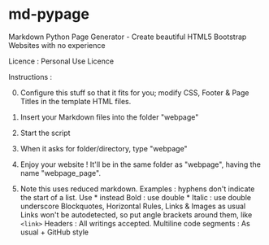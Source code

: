 # md-pypage
Markdown Python Page Generator - Create beautiful HTML5 Bootstrap Websites with no experience

Licence : Personal Use Licence

Instructions :

0. Configure this stuff so that it fits for you; modify CSS, Footer & Page Titles in the template HTML files.

1. Insert your Markdown files into the folder "webpage"
2. Start the script
3. When it asks for folder/directory, type "webpage"
4. Enjoy your website ! It'll be in the same folder as "webpage", having the name "webpage_page".

5. Note this uses reduced markdown. Examples : 
hyphens don't indicate the start of a list. Use * instead
Bold : use double *
Italic : use double underscore
Blockquotes, Horizontal Rules, Links & Images as usual
Links won't be autodetected, so put angle brackets around them, like `<link>`
Headers : All writings accepted.
Multiline code segments : As usual + GitHub style
